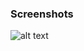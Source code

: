 ### Screenshots

![alt text](https://github.com/andreiseverin/WeaponMod-guns-backup/blob/main/wpn_sniperrifle/Sniperrifle.png?raw=true)